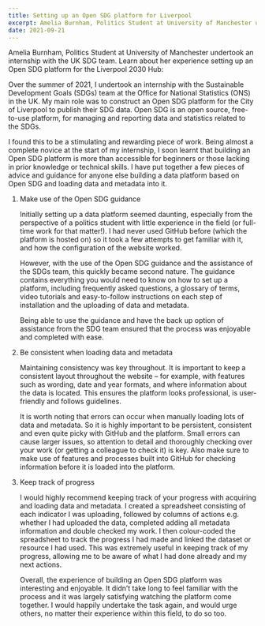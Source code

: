 ```yaml
---
title: Setting up an Open SDG platform for Liverpool
excerpt: Amelia Burnham, Politics Student at University of Manchester undertook an internship with the UK SDG team. Learn about her experience setting up an Open SDG platform for the Liverpool 2030 Hub.
date: 2021-09-21
---
```


Amelia Burnham, Politics Student at University of Manchester undertook an internship with the UK SDG team. Learn about her experience setting up an Open SDG platform for the Liverpool 2030 Hub:

Over the summer of 2021, I undertook an internship with the Sustainable Development Goals (SDGs) team at the Office for National Statistics (ONS) in the UK. My main role was to construct an Open SDG platform for the City of Liverpool to publish their SDG data. Open SDG is an open source, free-to-use platform, for managing and reporting data and statistics related to the SDGs.  

I found this to be a stimulating and rewarding piece of work. Being almost a complete novice at the start of my internship, I soon learnt that building an Open SDG platform is more than accessible for beginners or those lacking in prior knowledge or technical skills. I have put together a few pieces of advice and guidance for anyone else building a data platform based on Open SDG and loading data and metadata into it.

1. Make use of the Open SDG guidance  

    Initially setting up a data platform seemed daunting, especially from the perspective of a  politics student with little experience in the field (or full-time work for that matter!). I had never used GitHub before (which the platform is hosted on) so it took a few attempts to get familiar with it, and how the configuration of the website worked.  

    However, with the use of the Open SDG guidance and the assistance of the SDGs team, this quickly became second nature. The guidance contains everything you would need to know on how to set up a platform, including frequently asked questions, a glossary of terms, video tutorials and easy-to-follow instructions on each step of installation and the uploading of data and metadata.  

    Being able to use the guidance and have the back up option of assistance from the SDG team ensured that the process was enjoyable and completed with ease.

2. Be consistent when loading data and metadata 

    Maintaining consistency was key throughout. It is important to keep a consistent layout throughout the website – for example, with features such as wording, date and year formats, and where information about the data is located. This ensures the platform looks professional, is user-friendly and follows guidelines.  

    It is worth noting that errors can occur when manually loading lots of data and metadata. So it is highly important to be persistent, consistent and even quite picky with GitHub and the platform. Small errors can cause larger issues, so attention to detail and thoroughly checking over your work (or getting a colleague to check it) is key. Also make sure to make use of features and processes built into GitHub for checking information before it is loaded into the platform.

3. Keep track of progress  

    I would highly recommend keeping track of your progress with acquiring and loading data and metadata. I created a spreadsheet consisting of each indicator I was uploading, followed by columns of actions e.g. whether I had uploaded the data, completed adding all metadata information and double checked my work. I then colour-coded the spreadsheet to track the progress I had made and linked the dataset or resource I had used. This was extremely useful in keeping track of my progress, allowing me to be aware of what I had done already and my next actions.   

    Overall, the experience of building an Open SDG platform was interesting and enjoyable. It didn’t take long to feel familiar with the process and it was largely satisfying watching the platform come together. I would happily undertake the task again, and would urge others, no matter their experience within this field, to do so too.    
